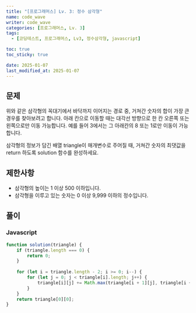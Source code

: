 ```yaml
---
title: "[프로그래머스] Lv. 3: 정수 삼각형"
name: code_wave
writer: code_wave
categories: [프로그래머스, Lv. 3]
tags:
  - [코딩테스트, 프로그래머스, Lv3, 정수삼각형, javascript]

toc: true
toc_sticky: true

date: 2025-01-07
last_modified_at: 2025-01-07
---
```


## 문제
위와 같은 삼각형의 꼭대기에서 바닥까지 이어지는 경로 중, 거쳐간 숫자의 합이 가장 큰 경우를 찾아보려고 합니다. 아래 칸으로 이동할 때는 대각선 방향으로 한 칸 오른쪽 또는 왼쪽으로만 이동 가능합니다. 예를 들어 3에서는 그 아래칸의 8 또는 1로만 이동이 가능합니다.

삼각형의 정보가 담긴 배열 triangle이 매개변수로 주어질 때, 거쳐간 숫자의 최댓값을 return 하도록 solution 함수를 완성하세요.

## 제한사항
- 삼각형의 높이는 1 이상 500 이하입니다.
- 삼각형을 이루고 있는 숫자는 0 이상 9,999 이하의 정수입니다.

## 풀이
### Javascript
```js
function solution(triangle) {
    if (triangle.length === 0) {
        return 0;
    }
  
    for (let i = triangle.length - 2; i >= 0; i--) {
        for (let j = 0; j < triangle[i].length; j++) {
            triangle[i][j] += Math.max(triangle[i + 1][j], triangle[i + 1][j + 1]);
        }
    }
    return triangle[0][0];
}
```
